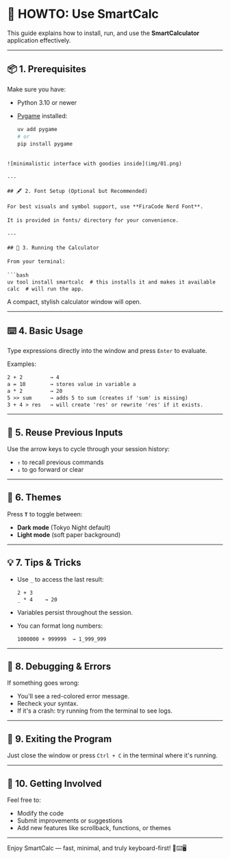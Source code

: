 # 📘 HOWTO: Use SmartCalc

This guide explains how to install, run, and use the **SmartCalculator**
application effectively.

---

## 📦 1. Prerequisites

Make sure you have:

- Python 3.10 or newer
- [Pygame](https://www.pygame.org/news) installed:

  ```bash
  uv add pygame
  # or
  pip install pygame
```

![minimalistic interface with goodies inside](img/01.png)

---

## 🖋️ 2. Font Setup (Optional but Recommended)

For best visuals and symbol support, use **FiraCode Nerd Font**.

It is provided in fonts/ directory for your convenience.

---

## 🚀 3. Running the Calculator

From your terminal:

```bash
uv tool install smartcalc  # this installs it and makes it available
calc  # will run the app.
```

A compact, stylish calculator window will open.

---

## ⌨️ 4. Basic Usage

Type expressions directly into the window and press `Enter` to evaluate.

Examples:

```text
2 + 2         → 4
a = 10        → stores value in variable a
a * 2         → 20
5 >> sum      → adds 5 to sum (creates if 'sum' is missing)
3 + 4 > res   → will create 'res' or rewrite 'res' if it exists.
```

---

## 🔁 5. Reuse Previous Inputs

Use the arrow keys to cycle through your session history:

* `↑` to recall previous commands
* `↓` to go forward or clear

---

## 🎨 6. Themes

Press **`T`** to toggle between:

* **Dark mode** (Tokyo Night default)
* **Light mode** (soft paper background)

---

## 💡 7. Tips & Tricks

* Use `_` to access the last result:

  ```text
  2 + 3
  _ * 4    → 20
  ```
* Variables persist throughout the session.
* You can format long numbers:

  ```text
  1000000 + 999999  → 1_999_999
  ```

---

## 🧪 8. Debugging & Errors

If something goes wrong:

* You'll see a red-colored error message.
* Recheck your syntax.
* If it's a crash: try running from the terminal to see logs.

---

## 🧼 9. Exiting the Program

Just close the window or press `Ctrl + C` in the terminal where it's running.

---

## 🙌 10. Getting Involved

Feel free to:

* Modify the code
* Submit improvements or suggestions
* Add new features like scrollback, functions, or themes

---

Enjoy SmartCalc — fast, minimal, and truly keyboard-first! 🧠⌨️🖥️

